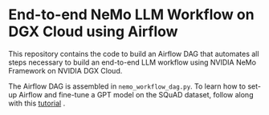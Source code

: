 # End-to-end NeMo LLM Workflow on DGX Cloud using Airflow

This repository contains the code to build an Airflow DAG that automates all steps necessary to build an end-to-end LLM workflow using NVIDIA NeMo Framework on NVIDIA DGX Cloud.

The Airflow DAG is assembled in `nemo_workflow_dag.py`. To learn how to set-up Airflow and fine-tune a GPT model on the SQuAD dataset, follow along with this [tutorial](https://docs.google.com/document/d/1pBgvB8YFRQdVI0B62z3A3ipJAM0IhEK-pbdVspFVnlQ/edit?usp=sharing) .